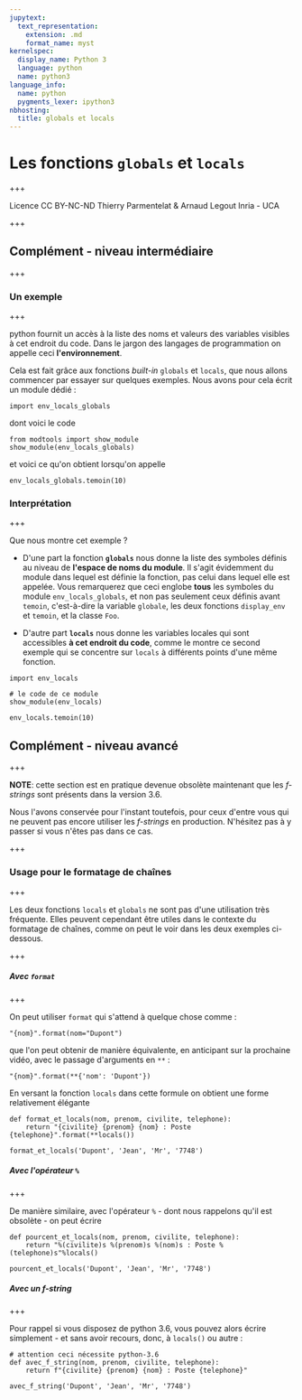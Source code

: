 ```yaml
---
jupytext:
  text_representation:
    extension: .md
    format_name: myst
kernelspec:
  display_name: Python 3
  language: python
  name: python3
language_info:
  name: python
  pygments_lexer: ipython3
nbhosting:
  title: globals et locals
---
```


# Les fonctions `globals` et `locals`

+++

<div class="licence">
<span>Licence CC BY-NC-ND</span>
<span>Thierry Parmentelat &amp; Arnaud Legout</span>
<span>Inria - UCA</span>
</div>

+++

## Complément - niveau intermédiaire

+++

### Un exemple

+++

python fournit un accès à la liste des noms et valeurs des variables visibles à cet endroit du code. Dans le jargon des langages de programmation on appelle ceci **l'environnement**.

Cela est fait grâce aux fonctions *built-in* `globals` et `locals`, que nous allons commencer par essayer sur quelques exemples. Nous avons pour cela écrit un module dédié :

```{code-cell} ipython3
import env_locals_globals
```

dont voici le code

```{code-cell} ipython3
from modtools import show_module
show_module(env_locals_globals)
```

et voici ce qu'on obtient lorsqu'on appelle

```{code-cell} ipython3
env_locals_globals.temoin(10)
```

### Interprétation

+++

Que nous montre cet exemple ?

* D'une part la fonction **`globals`** nous donne la liste des symboles définis au niveau de **l'espace de noms du module**. Il s'agit évidemment du module dans lequel est définie la fonction, pas celui dans lequel elle est appelée. Vous remarquerez que ceci englobe **tous** les symboles du module `env_locals_globals`, et non pas seulement ceux définis avant `temoin`, c'est-à-dire la variable `globale`, les deux fonctions `display_env` et `temoin`, et la classe `Foo`. 

* D'autre part **`locals`** nous donne les variables locales qui sont accessibles **à cet endroit du code**, comme le montre ce second exemple qui se concentre sur `locals` à différents points d'une même fonction.

```{code-cell} ipython3
import env_locals
```

```{code-cell} ipython3
# le code de ce module 
show_module(env_locals)
```

```{code-cell} ipython3
env_locals.temoin(10)
```

## Complément - niveau avancé

+++

**NOTE**: cette section est en pratique devenue obsolète maintenant que les *f-strings* sont présents dans la version 3.6.

Nous l'avons conservée pour l'instant toutefois, pour ceux d'entre vous qui ne peuvent pas encore utiliser les *f-strings* en production. N'hésitez pas à y passer si vous n'êtes pas dans ce cas.

+++

### Usage pour le formatage de chaînes

+++

Les deux fonctions `locals` et `globals` ne sont pas d'une utilisation très fréquente. Elles peuvent cependant être utiles dans le contexte du formatage de chaînes, comme on peut le voir dans les deux exemples ci-dessous.

+++

##### Avec `format`

+++

On peut utiliser `format` qui s'attend à quelque chose comme :

```{code-cell} ipython3
"{nom}".format(nom="Dupont")
```

que l'on peut obtenir de manière équivalente, en anticipant sur la prochaine vidéo, avec le passage d'arguments en `**` :

```{code-cell} ipython3
"{nom}".format(**{'nom': 'Dupont'})
```

En versant la fonction `locals` dans cette formule on obtient une forme relativement élégante

```{code-cell} ipython3
def format_et_locals(nom, prenom, civilite, telephone):
    return "{civilite} {prenom} {nom} : Poste {telephone}".format(**locals())

format_et_locals('Dupont', 'Jean', 'Mr', '7748')
```

##### Avec l'opérateur `%`

+++

De manière similaire, avec l'opérateur `%` - dont nous rappelons qu'il est obsolète - on peut écrire

```{code-cell} ipython3
def pourcent_et_locals(nom, prenom, civilite, telephone):
    return "%(civilite)s %(prenom)s %(nom)s : Poste %(telephone)s"%locals()

pourcent_et_locals('Dupont', 'Jean', 'Mr', '7748')
```

##### Avec un *f-string*

+++

Pour rappel si vous disposez de python 3.6, vous pouvez alors écrire simplement - et sans avoir recours, donc, à `locals()` ou autre :

```{code-cell} ipython3
# attention ceci nécessite python-3.6
def avec_f_string(nom, prenom, civilite, telephone):
    return f"{civilite} {prenom} {nom} : Poste {telephone}"

avec_f_string('Dupont', 'Jean', 'Mr', '7748')
```
